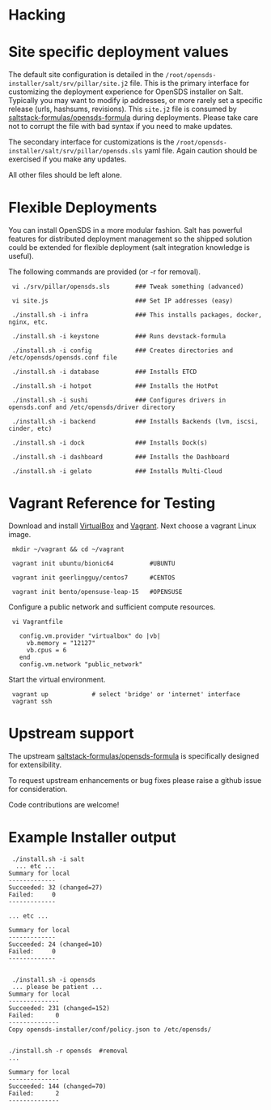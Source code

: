 # Hacking

Site specific deployment values
===============================

The default site configuration is detailed in the `/root/opensds-installer/salt/srv/pillar/site.j2` file. This is the primary interface for customizing the deployment experience for OpenSDS installer on Salt. Typically you may want to modify ip addresses, or more rarely set a specific release (urls, hashsums, revisions). This `site.j2` file is consumed by [saltstack-formulas/opensds-formula](https://github.com/saltstack-formulas/opensds-formula) during deployments. Please take care not to corrupt the file with bad syntax if you need to make updates.

The secondary interface for customizations is the `/root/opensds-installer/salt/srv/pillar/opensds.sls` yaml file. Again caution should be exercised if you make any updates.

All other files should be left alone.

Flexible Deployments
=====================

You can install OpenSDS in a more modular fashion. Salt has powerful features for distributed deployment management so the shipped solution could be extended for flexible deployment (salt integration knowledge is useful).

The following commands are provided (or -r for removal).
```
 vi ./srv/pillar/opensds.sls       ### Tweak something (advanced)

 vi site.js                        ### Set IP addresses (easy)

 ./install.sh -i infra             ### This installs packages, docker, nginx, etc.

 ./install.sh -i keystone          ### Runs devstack-formula

 ./install.sh -i config            ### Creates directories and /etc/opensds/opensds.conf file

 ./install.sh -i database          ### Installs ETCD

 ./install.sh -i hotpot            ### Installs the HotPot

 ./install.sh -i sushi             ### Configures drivers in opensds.conf and /etc/opensds/driver directory

 ./install.sh -i backend           ### Installs Backends (lvm, iscsi, cinder, etc)

 ./install.sh -i dock              ### Installs Dock(s)

 ./install.sh -i dashboard         ### Installs the Dashboard

 ./install.sh -i gelato            ### Installs Multi-Cloud

```

Vagrant Reference for Testing
=============================

Download and install [VirtualBox](https://www.virtualbox.org/wiki/Downloads) and [Vagrant](https://www.vagrantup.com/downloads.html). Next choose a vagrant Linux image.
```
 mkdir ~/vagrant && cd ~/vagrant

 vagrant init ubuntu/bionic64          #UBUNTU

 vagrant init geerlingguy/centos7      #CENTOS

 vagrant init bento/opensuse-leap-15   #OPENSUSE
```

Configure a public network and sufficient compute resources.
```
 vi Vagrantfile

   config.vm.provider "virtualbox" do |vb|
     vb.memory = "12127"
     vb.cpus = 6
   end
   config.vm.network "public_network"
```
Start the virtual environment.
```
 vagrant up            # select 'bridge' or 'internet' interface
 vagrant ssh
```

Upstream support
================

The upstream [saltstack-formulas/opensds-formula](https://github.com/saltstack-formulas/opensds-formula) is specifically designed for extensibility.

To request upstream enhancements or bug fixes please raise a github issue for consideration.

Code contributions are welcome!


Example Installer output
========================

```
 ./install.sh -i salt
  ... etc ...
Summary for local
-------------
Succeeded: 32 (changed=27)
Failed:     0
-------------

... etc ...

Summary for local
-------------
Succeeded: 24 (changed=10)
Failed:     0
-------------


 ./install.sh -i opensds
 ... please be patient ...
Summary for local
--------------
Succeeded: 231 (changed=152)
Failed:      0
--------------
Copy opensds-installer/conf/policy.json to /etc/opensds/


./install.sh -r opensds  #removal
...

Summary for local
--------------
Succeeded: 144 (changed=70)
Failed:      2
--------------
```
